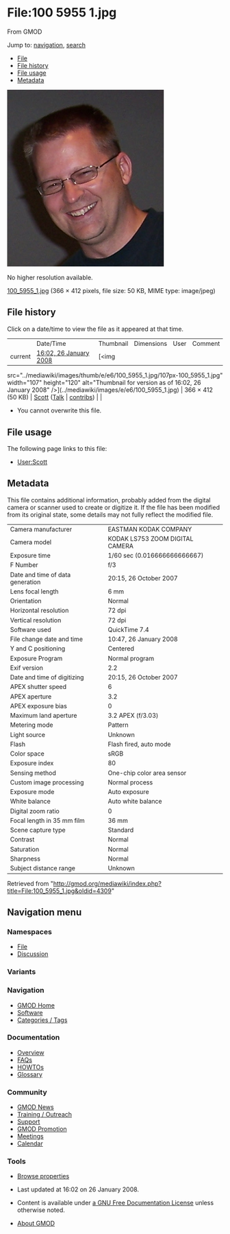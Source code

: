 <div id="mw-page-base" class="noprint">

</div>

<div id="mw-head-base" class="noprint">

</div>

<div id="content" class="mw-body" role="main">

<span id="top"></span>

<div id="mw-js-message" style="display:none;">

</div>



# <span dir="auto">File:100 5955 1.jpg</span>

<div id="bodyContent">

<div id="siteSub">

From GMOD

</div>

<div id="contentSub">

</div>

<div id="jump-to-nav" class="mw-jump">

Jump to: [navigation](#mw-navigation), [search](#p-search)

</div>

<div id="mw-content-text">

- [File](#file)
- [File history](#filehistory)
- [File usage](#filelinks)
- [Metadata](#metadata)

<div id="file" class="fullImageLink">

[<img src="../mediawiki/images/e/e6/100_5955_1.jpg" width="366"
height="412" alt="File:100 5955 1.jpg" />](../mediawiki/images/e/e6/100_5955_1.jpg)

<div class="mw-filepage-resolutioninfo">

No higher resolution available.

</div>

</div>

<div class="fullMedia">

<a href="../mediawiki/images/e/e6/100_5955_1.jpg" class="internal"
title="100 5955 1.jpg">100_5955_1.jpg</a> ‎<span class="fileInfo">(366 ×
412 pixels, file size: 50 KB, MIME type: image/jpeg)</span>

</div>

<div id="mw-imagepage-content" class="mw-content-ltr" lang="en"
dir="ltr">

</div>

## File history

<div id="mw-imagepage-section-filehistory">

Click on a date/time to view the file as it appeared at that time.

|  |  |  |  |  |  |
|----|----|----|----|----|----|
|  | Date/Time | Thumbnail | Dimensions | User | Comment |
| current | [16:02, 26 January 2008](../mediawiki/images/e/e6/100_5955_1.jpg) | [<img
src="../mediawiki/images/thumb/e/e6/100_5955_1.jpg/107px-100_5955_1.jpg"
width="107" height="120"
alt="Thumbnail for version as of 16:02, 26 January 2008" />](../mediawiki/images/e/e6/100_5955_1.jpg) | 366 × 412 <span style="white-space: nowrap;">(50 KB)</span> | <a href="User:Scott" class="mw-userlink" title="User:Scott">Scott</a> <span style="white-space: nowrap;"> <span class="mw-usertoollinks">([Talk](User_talk:Scott "User talk:Scott") \| [contribs](Special:Contributions/Scott "Special:Contributions/Scott"))</span></span> |  |

</div>

- <span id="mw-imagepage-upload-disallowed">You cannot overwrite this
  file.</span>

## File usage

<div id="mw-imagepage-section-linkstoimage">

The following page links to this file:

- [User:Scott](User:Scott "User:Scott")

</div>

## Metadata

<div class="mw-imagepage-section-metadata">

This file contains additional information, probably added from the
digital camera or scanner used to create or digitize it. If the file has
been modified from its original state, some details may not fully
reflect the modified file.

|                                  |                                 |
|----------------------------------|---------------------------------|
| Camera manufacturer              | EASTMAN KODAK COMPANY           |
| Camera model                     | KODAK LS753 ZOOM DIGITAL CAMERA |
| Exposure time                    | 1/60 sec (0.016666666666667)    |
| F Number                         | f/3                             |
| Date and time of data generation | 20:15, 26 October 2007          |
| Lens focal length                | 6 mm                            |
| Orientation                      | Normal                          |
| Horizontal resolution            | 72 dpi                          |
| Vertical resolution              | 72 dpi                          |
| Software used                    | QuickTime 7.4                   |
| File change date and time        | 10:47, 26 January 2008          |
| Y and C positioning              | Centered                        |
| Exposure Program                 | Normal program                  |
| Exif version                     | 2.2                             |
| Date and time of digitizing      | 20:15, 26 October 2007          |
| APEX shutter speed               | 6                               |
| APEX aperture                    | 3.2                             |
| APEX exposure bias               | 0                               |
| Maximum land aperture            | 3.2 APEX (f/3.03)               |
| Metering mode                    | Pattern                         |
| Light source                     | Unknown                         |
| Flash                            | Flash fired, auto mode          |
| Color space                      | sRGB                            |
| Exposure index                   | 80                              |
| Sensing method                   | One-chip color area sensor      |
| Custom image processing          | Normal process                  |
| Exposure mode                    | Auto exposure                   |
| White balance                    | Auto white balance              |
| Digital zoom ratio               | 0                               |
| Focal length in 35 mm film       | 36 mm                           |
| Scene capture type               | Standard                        |
| Contrast                         | Normal                          |
| Saturation                       | Normal                          |
| Sharpness                        | Normal                          |
| Subject distance range           | Unknown                         |

</div>

</div>

<div class="printfooter">

Retrieved from
"<http://gmod.org/mediawiki/index.php?title=File:100_5955_1.jpg&oldid=4309>"

</div>

<div id="catlinks" class="catlinks catlinks-allhidden">

</div>

<div class="visualClear">

</div>

</div>

</div>

<div id="mw-navigation">

## Navigation menu

<div id="mw-head">



<div id="left-navigation">

<div id="p-namespaces" class="vectorTabs" role="navigation"
aria-labelledby="p-namespaces-label">

### Namespaces

- <span id="ca-nstab-image"><a href="File:100_5955_1.jpg" accesskey="c"
  title="View the file page [c]">File</a></span>
- <span id="ca-talk"><a
  href="http://gmod.org/mediawiki/index.php?title=File_talk:100_5955_1.jpg&amp;action=edit&amp;redlink=1"
  accesskey="t"
  title="Discussion about the content page [t]">Discussion</a></span>

</div>

<div id="p-variants" class="vectorMenu emptyPortlet" role="navigation"
aria-labelledby="p-variants-label">

### 

### Variants[](#)

<div class="menu">

</div>

</div>

</div>





</div>

</div>

</div>

<div id="mw-panel">

<div id="p-logo" role="banner">

<a href="Main_Page"
style="background-image: url(../images/GMOD-cogs.png);"
title="Visit the main page"></a>

</div>

<div id="p-Navigation" class="portal" role="navigation"
aria-labelledby="p-Navigation-label">

### Navigation

<div class="body">

- <span id="n-GMOD-Home">[GMOD Home](Main_Page)</span>
- <span id="n-Software">[Software](GMOD_Components)</span>
- <span id="n-Categories-.2F-Tags">[Categories /
  Tags](Categories)</span>

</div>

</div>

<div id="p-Documentation" class="portal" role="navigation"
aria-labelledby="p-Documentation-label">

### Documentation

<div class="body">

- <span id="n-Overview">[Overview](Overview)</span>
- <span id="n-FAQs">[FAQs](Category:FAQ)</span>
- <span id="n-HOWTOs">[HOWTOs](Category:HOWTO)</span>
- <span id="n-Glossary">[Glossary](Glossary)</span>

</div>

</div>

<div id="p-Community" class="portal" role="navigation"
aria-labelledby="p-Community-label">

### Community

<div class="body">

- <span id="n-GMOD-News">[GMOD News](GMOD_News)</span>
- <span id="n-Training-.2F-Outreach">[Training /
  Outreach](Training_and_Outreach)</span>
- <span id="n-Support">[Support](Support)</span>
- <span id="n-GMOD-Promotion">[GMOD Promotion](GMOD_Promotion)</span>
- <span id="n-Meetings">[Meetings](Meetings)</span>
- <span id="n-Calendar">[Calendar](Calendar)</span>

</div>

</div>

<div id="p-tb" class="portal" role="navigation"
aria-labelledby="p-tb-label">

### Tools

<div class="body">


- <span id="t-smwbrowselink"><a href="Special:Browse/File:100_5955_1.jpg" rel="smw-browse">Browse
  properties</a></span>

</div>

</div>

</div>

</div>

<div id="footer" role="contentinfo">

- <span id="footer-info-lastmod">Last updated at 16:02 on 26 January
  2008.</span>
<!-- - <span id="footer-info-viewcount">2,524 page views.</span> -->
- <span id="footer-info-copyright">Content is available under
  <a href="http://www.gnu.org/licenses/fdl-1.3.html" class="external"
  rel="nofollow">a GNU Free Documentation License</a> unless otherwise
  noted.</span>

<!-- -->

- <span id="footer-places-about">[About
  GMOD](GMOD:About "GMOD:About")</span>

<!-- -->






</div>
